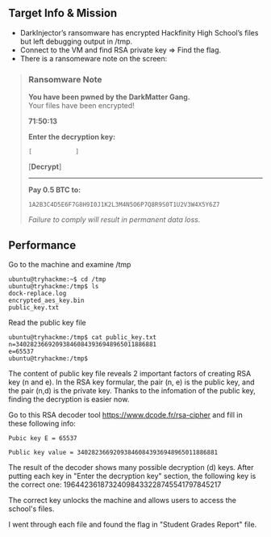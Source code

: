 ## Target Info & Mission
- DarkInjector’s ransomware has encrypted Hackfinity High School’s files but left debugging output in /tmp.
- Connect to the VM and find RSA private key => Find the flag.
- There is a ransomeware note on the screen:


> ### Ransomware Note
> **You have been pwned by the DarkMatter Gang.**  
> Your files have been encrypted!
>
> **71:50:13**
>
> **Enter the decryption key:**  
> ```
> [            ]
> ```
> [**Decrypt**]
>
> ---
>
> **Pay 0.5 BTC to:**  
> ```
> 1A2B3C4D5E6F7G8H9I0J1K2L3M4N5O6P7Q8R9S0T1U2V3W4X5Y6Z7
> ```
>
> *Failure to comply will result in permanent data loss.*


## Performance

Go to the machine and examine /tmp

    ubuntu@tryhackme:~$ cd /tmp
    ubuntu@tryhackme:/tmp$ ls
    dock-replace.log
    encrypted_aes_key.bin
    public_key.txt

Read the public key file

    ubuntu@tryhackme:/tmp$ cat public_key.txt
    n=340282366920938460843936948965011886881
    e=65537
    ubuntu@tryhackme:/tmp$

The content of public key file reveals 2 important factors of creating RSA key (n and e). In the RSA key formular, the pair (n, e) is the public key, and the pair (n,d) is the private key. Thanks to the infomation of the public key, finding the decryption is easier now.

Go to this RSA decoder tool https://www.dcode.fr/rsa-cipher and fill in these following info:

    Pubic key E = 65537
    
    Public key value = 340282366920938460843936948965011886881

The result of the decoder shows many possible decryption (d) keys. After putting each key in "Enter the decryption key" section, the following key is the correct one: 19644236187324098433228745541797845217


The correct key unlocks the machine and allows users to access the school's files. 

I went through each file and found the flag in "Student Grades Report" file.



